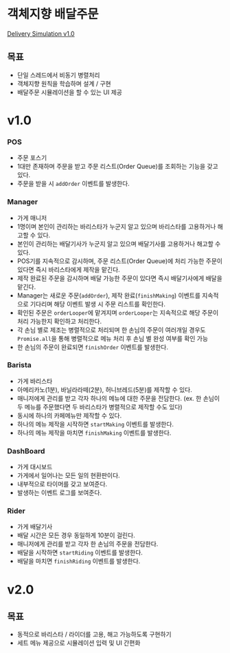 # 객체지향 배달주문

[Delivery Simulation v1.0](https://ihohyeon.github.io/delivery-simulation-JS/src/)

## 목표

- 단일 스레드에서 비동기 병렬처리
- 객체지향 원칙을 학습하며 설계 / 구현
- 배달주문 시뮬레이션을 할 수 있는 UI 제공

# v1.0

### POS

- 주문 포스기
- 1대만 존재하며 주문을 받고 주문 리스트(Order Queue)를 조회하는 기능을 갖고 있다.
- 주문을 받을 시 `addOrder` 이벤트를 발생한다.

### Manager

- 가게 매니저
- 1명이며 본인이 관리하는 바리스타가 누군지 알고 있으며 바리스타를 고용하거나 해고할 수 있다.
- 본인이 관리하는 배달기사가 누군지 알고 있으며 배달기사를 고용하거나 해고할 수 있다.
- POS기를 지속적으로 감시하며, 주문 리스트(Order Queue)에 처리 가능한 주문이 있다면 즉시 바리스타에게 제작을 맡긴다.
- 제작 완료된 주문을 감시하며 배달 가능한 주문이 있다면 즉시 배달기사에게 배달을 맡긴다.
- Manager는 새로운 주문(`addOrder`), 제작 완료(`finishMaking`) 이벤트를 지속적으로 기다리며 해당 이벤트 발생 시 주문 리스트를 확인한다.
- 확인된 주문은 `orderLooper`에 맡겨지며 `orderLooper`는 지속적으로 해당 주문이 처리 가능한지 확인하고 처리한다.
- 각 손님 별로 제조는 병렬적으로 처리되며 한 손님의 주문이 여러개일 경우도 `Promise.all`을 통해 병렬적으로 메뉴 처리 후 손님 별 완성 여부를 확인 가능
- 한 손님의 주문이 완료되면 `finishOrder` 이벤트를 발생한다.

### Barista

- 가게 바리스타
- 아메리카노(1분), 바닐라라떼(2분), 허니브레드(5분)를 제작할 수 있다.
- 매니저에게 관리를 받고 각자 하나의 메뉴에 대한 주문을 전담한다. (ex. 한 손님이 두 메뉴를 주문했다면 두 바리스타가 병렬적으로 제작할 수도 있다)
- 동시에 하나의 카페메뉴만 제작할 수 있다.
- 하나의 메뉴 제작을 시작하면 `startMaking` 이벤트를 발생한다.
- 하나의 메뉴 제작을 마치면 `finishMaking` 이벤트를 발생한다.

### DashBoard

- 가게 대시보드
- 가게에서 일어나는 모든 일의 현환판이다.
- 내부적으로 타이머를 갖고 보여준다.
- 발생하는 이벤트 로그를 보여준다.

### Rider

- 가게 배달기사
- 배달 시간은 모든 경우 동일하게 10분이 걸린다.
- 매니저에게 관리를 받고 각자 한 손님의 주문을 전담한다.
- 배달을 시작하면 `startRiding` 이벤트를 발생한다.
- 배달을 마치면 `finishRiding` 이벤트를 발생한다.

# v2.0

## 목표

- 동적으로 바리스타 / 라이더를 고용, 해고 가능하도록 구현하기
- 세트 메뉴 제공으로 시뮬레이션 입력 및 UI 간편화
